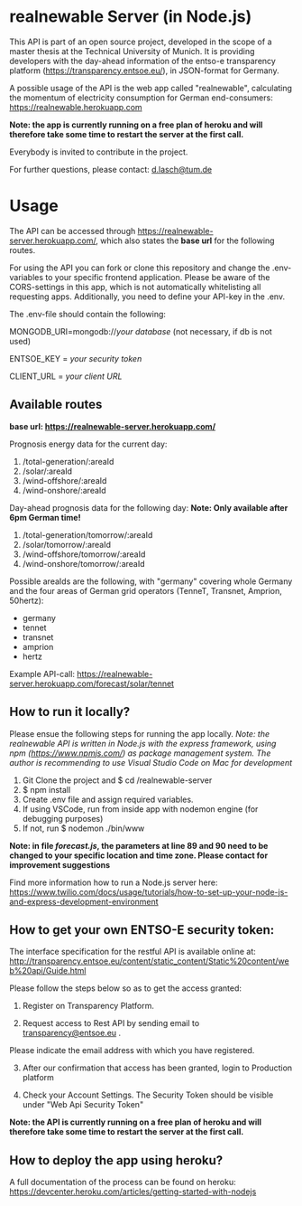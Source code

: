 # realnewable Server (in Node.js)

This API is part of an open source project, developed in the scope of a master thesis at the Technical University of Munich. It is providing developers with the day-ahead information of the entso-e transparency platform (<a href="https://transparency.entsoe.eu/" target="_blank">https://transparency.entsoe.eu/</a>), in JSON-format for Germany. 

A possible usage of the API is the web app called "realnewable", calculating the momentum of electricity consumption for German end-consumers:  <a href="https://realnewable.herokuapp.com" target="_blank">https://realnewable.herokuapp.com</a>

**Note: the app is currently running on a free plan of heroku and will therefore take some time to restart the server at the first call.**

Everybody is invited to contribute in the project. 

For further questions, please contact: d.lasch@tum.de

# Usage

The API can be accessed through <a href="https://realnewable-server.herokuapp.com/" target="_blank">https://realnewable-server.herokuapp.com/</a>, which also states the **base url** for the following routes. 

For using the API you can fork or clone this repository and change the .env-variables to your specific frontend application. Please be aware of the CORS-settings in this app, which is not automatically whitelisting all requesting apps. Additionally, you need to define your API-key in the .env. 

The .env-file should contain the following:

MONGODB_URI=mongodb://*your database* (not necessary, if db is not used)

ENTSOE_KEY = *your security token*

CLIENT_URL = *your client URL*

## Available routes

**base url: https://realnewable-server.herokuapp.com/**

Prognosis energy data for the current day:
1. /total-generation/:areaId
2. /solar/:areaId
3. /wind-offshore/:areaId
4. /wind-onshore/:areaId

Day-ahead prognosis data for the following day:
**Note: Only available after 6pm German time!**
1. /total-generation/tomorrow/:areaId
2. /solar/tomorrow/:areaId
3. /wind-offshore/tomorrow/:areaId
4. /wind-onshore/tomorrow/:areaId

Possible areaIds are the following, with "germany" covering whole Germany and the four areas of German grid operators (TenneT, Transnet, Amprion, 50hertz):
  - germany
  - tennet 
  - transnet
  - amprion
  - hertz
  
Example API-call: https://realnewable-server.herokuapp.com/forecast/solar/tennet

## How to run it locally?

Please ensue the following steps for running the app locally. 
*Note: the realnewable API is written in Node.js with the express framework, using npm (https://www.npmjs.com/) as package management system. The author is recommending to use Visual Studio Code on Mac for development*

1. Git Clone the project and $ cd /realnewable-server
2. $ npm install
3. Create .env file and assign required variables.
4. If using VSCode, run from inside app with nodemon engine (for debugging purposes)
5. If not, run $ nodemon ./bin/www

**Note: in file *forecast.js*, the parameters at line 89 and 90 need to be changed to your specific location and time zone. Please contact for improvement suggestions**

Find more information how to run a Node.js server here: https://www.twilio.com/docs/usage/tutorials/how-to-set-up-your-node-js-and-express-development-environment

## How to get your own ENTSO-E security token:

​The interface specification for the restful API is available online at: http://transparency.entsoe.eu/content/static_content/Static%20content/web%20api/Guide.html

 Please follow the steps below so as to get the access granted:

1. Register on Transparency Platform.

2. Request access to Rest API by sending email to transparency@entsoe.eu . 

Please indicate the email address with which you have registered.

3. After our confirmation that access has been granted, login to Production platform

4. Check your Account Settings. The Security Token should be visible under "Web Api Security Token"

**Note: the API is currently running on a free plan of heroku and will therefore take some time to restart the server at the first call.**

## How to deploy the app using heroku?

A full documentation of the process can be found on heroku: https://devcenter.heroku.com/articles/getting-started-with-nodejs

